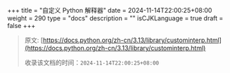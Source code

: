 +++
title = "自定义 Python 解释器"
date = 2024-11-14T22:00:25+08:00
weight = 290
type = "docs"
description = ""
isCJKLanguage = true
draft = false
+++

> 原文: [https://docs.python.org/zh-cn/3.13/library/custominterp.html](https://docs.python.org/zh-cn/3.13/library/custominterp.html)
>
> 收录该文档的时间：`2024-11-14T22:00:25+08:00`
